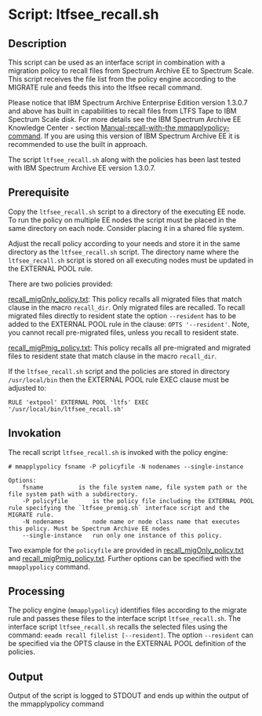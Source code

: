 
# Script: ltfsee_recall.sh


## Description

This script can be used as an interface script in combination with a migration policy to recall files from Spectrum Archive EE to Spectrum Scale. This script receives the file list from the policy engine according to the MIGRATE rule and feeds this into the ltfsee recall command. 

Please notice that IBM Spectrum Archive Enterprise Edition version 1.3.0.7 and above has built in capabilities to recall files from LTFS Tape to IBM Spectrum Scale disk. For more details see the IBM Spectrum Archive EE Knowledge Center - section [Manual-recall-with-the mmapplypolicy-command](https://www.ibm.com/support/knowledgecenter/en/ST9MBR_1.3.0/ltfs_ee_recall_mmapplypolicy.html). If you are using this version of IBM Spectrum Archive EE it is recommended to use the built in approach.

The script `ltfsee_recall.sh` along with the policies has been last tested with IBM Spectrum Archive EE version 1.3.0.7.

## Prerequisite

Copy the `ltfsee_recall.sh` script to a directory of the executing EE node. To run the policy on multiple EE nodes the script must be placed in the same directory on each node. Consider placing it in a shared file system. 

Adjust the recall policy according to your needs and store it in the same directory as the `ltfsee_recall.sh` script. The directory name where the `ltfsee_recall.sh` script is stored on all executing nodes must be updated in the EXTERNAL POOL rule. 

There are two policies provided:

  [recall_migOnly_policy.txt](recall_migOnly_policy.txt):
  This policy recalls all migrated files that match clause in the macro `recall_dir`. Only migrated files are recalled. To recall migrated files directly to resident state the option `--resident` has to be added to the EXTERNAL POOL rule in the clause: `OPTS '--resident'`. Note, you cannot recall pre-migrated files, unless you recall to resident state. 

  [recall_migPmig_policy.txt](recall_migPmig_policy.txt):
  This policy recalls all pre-migrated and migrated files to resident state that match clause in the macro `recall_dir`. 
 
If the `ltfsee_recall.sh` script and the policies are stored in directory `/usr/local/bin` then the EXTERNAL POOL rule EXEC clause must be adjusted to:

	RULE 'extpool' EXTERNAL POOL 'ltfs' EXEC '/usr/local/bin/ltfsee_recall.sh' 


## Invokation

The recall script `ltfsee_recall.sh` is invoked with the policy engine:


	# mmapplypolicy fsname -P policyfile -N nodenames --single-instance
	
	Options:
		fsname			is the file system name, file system path or the file system path with a subdirectory. 
		-P policyfile		is the policy file including the EXTERNAL POOL rule specifying the `ltfsee_premig.sh` interface script and the MIGRATE rule. 
		-N nodenames		node name or node class name that executes this policy. Must be Spectrum Archive EE nodes
		--single-instance	run only one instance of this policy. 


Two example for the `policyfile` are provided in [recall_migOnly_policy.txt](recall_migOnly_policy.txt) and [recall_migPmig_policy.txt](recall_migPmig_policy.txt). Further options can be specified with the `mmapplypolicy` command. 	


## Processing 

The policy engine (`mmapplypolicy`) identifies files according to the migrate rule and passes these files to the interface script `ltfsee_recall.sh`. The interface script `ltfsee_recall.sh` recalls the selected files using the command: `eeadm recall filelist [--resident]`. The option `--resident` can be specified via the OPTS clause in the EXTERNAL POOL definition of the policies. 


## Output

Output of the script is logged to STDOUT and ends up within the output of the mmapplypolicy command

